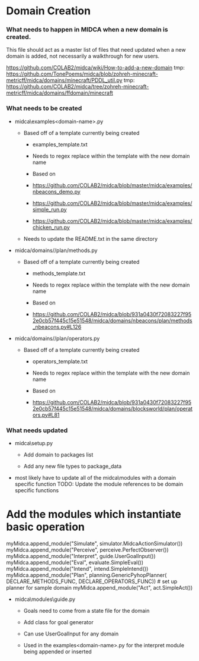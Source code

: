 # Domain Creation

### What needs to happen in MIDCA when a new domain is created.
This file should act as a master list of files that need updated when a new domain is added, not necessarily a walkthrough for new users.

https://github.com/COLAB2/midca/wiki/How-to-add-a-new-domain
tmp: https://github.com/TonePoems/midca/blob/zohreh-minecraft-metricff/midca/domains/minecraft/PDDL_util.py
tmp: https://github.com/COLAB2/midca/tree/zohreh-minecraft-metricff/midca/domains/ffdomain/minecraft

### What needs to be created
- midca\examples\<domain-name>.py
	- Based off of a template currently being created
		- examples_template.txt
		
		- Needs to regex replace <domain-name> within the template with the new domain name
		
		- Based on 
		- https://github.com/COLAB2/midca/blob/master/midca/examples/nbeacons_demo.py
		- https://github.com/COLAB2/midca/blob/master/midca/examples/simple_run.py
		- https://github.com/COLAB2/midca/blob/master/midca/examples/chicken_run.py
	
	- Needs to update the README.txt in the same directory

- midca/domains/<domain-name>/plan/methods.py
	- Based off of a template currently being created
		- methods_template.txt
		
		- Needs to regex replace <domain-name> within the template with the new domain name
		
		- Based on 
		- https://github.com/COLAB2/midca/blob/931a0430f72083227f952e0cb57f445c15e51548/midca/domains/nbeacons/plan/methods_nbeacons.py#L126

- midca/domains/<domain-name>/plan/operators.py
	- Based off of a template currently being created
		- operators_template.txt
		
		- Needs to regex replace <domain-name> within the template with the new domain name
		
		- Based on 
		- https://github.com/COLAB2/midca/blob/931a0430f72083227f952e0cb57f445c15e51548/midca/domains/blocksworld/plan/operators.py#L81

### What needs updated
- midca\setup.py
	- Add domain to packages list
	
	- Add any new file types to package_data

- most likely have to update all of the midca\modules with a domain specific function
TODO: Update the module references to be domain specific functions
# Add the modules which instantiate basic operation
myMidca.append_module("Simulate", simulator.MidcaActionSimulator())
myMidca.append_module("Perceive", perceive.PerfectObserver())
myMidca.append_module("Interpret", guide.UserGoalInput())
myMidca.append_module("Eval", evaluate.SimpleEval())
myMidca.append_module("Intend", intend.SimpleIntend())
myMidca.append_module("Plan", planning.GenericPyhopPlanner(
    DECLARE_METHODS_FUNC, DECLARE_OPERATORS_FUNC)) # set up planner for sample domain
myMidca.append_module("Act", act.SimpleAct())



- midca\modules\guide.py
	- Goals need to come from a state file for the domain

	- Add class for goal generator
	
	- Can use UserGoalInput for any domain
	
	- Used in the examples\<domain-name>.py for the interpret module being appended or inserted

